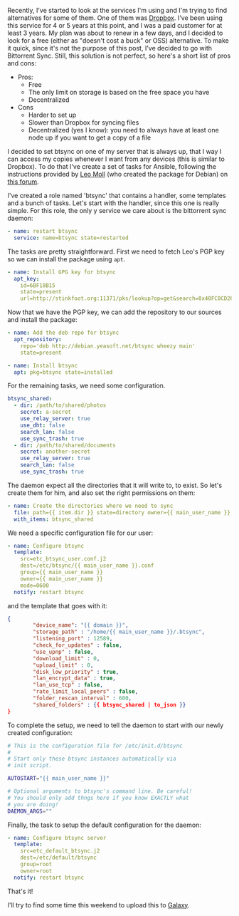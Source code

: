 Recently, I've started to look at the services I'm using and I'm trying to find alternatives for some of them. One of them was [Dropbox](https://www.dropbox.com/). I've been using this service for 4 or 5 years at this point, and I was a paid customer for at least 3 years. My plan was about to renew in a few days, and I decided to look for a free (either as "doesn't cost a buck" or OSS) alternative. To make it quick, since it's not the purpose of this post, I've decided to go with Bittorrent Sync. Still, this solution is not perfect, so here's a short list of pros and cons:

* Pros:
    * Free
    * The only limit on storage is based on the free space you have
    * Decentralized
* Cons
    * Harder to set up
    * Slower than Dropbox for syncing files
    * Decentralized (yes I know): you need to always have at least one node up if you want to get a copy of a file

I decided to set btsync on one of my server that is always up, that I way I can access my copies whenever I want from any devices (this is similar to Dropbox). To do that I've create a set of tasks for Ansible, following the instructions provided by [Leo Moll](https://github.com/tuxpoldo) (who created the package for Debian) on [this forum](http://forum.bittorrent.com/topic/18974-debian-and-ubuntu-server-packages-for-bittorrent-sync-121-1/).

I've created a role named 'btsync' that contains a handler, some templates and a bunch of tasks. Let's start with the handler, since this one is really simple. For this role, the only y service we care about is the bittorrent sync daemon:

```yaml
- name: restart btsync
  service: name=btsync state=restarted
```

The tasks are pretty straightforward. First we need to fetch Leo's PGP key so we can install the package using `apt`.

```yaml
- name: Install GPG key for btsync
  apt_key:
    id=6BF18B15
    state=present
    url=http://stinkfoot.org:11371/pks/lookup?op=get&search=0x40FC0CD26BF18B15
```

Now that we have the PGP key, we can add the repository to our sources and install the package:

```yaml
- name: Add the deb repo for btsync
  apt_repository:
    repo='deb http://debian.yeasoft.net/btsync wheezy main'
    state=present

- name: Install btsync
  apt: pkg=btsync state=installed
```

For the remaining tasks, we need some configuration.

```yaml
btsync_shared:
  - dir: /path/to/shared/photos
    secret: a-secret
    use_relay_server: true
    use_dht: false
    search_lan: false
    use_sync_trash: true
  - dir: /path/to/shared/documents
    secret: another-secret
    use_relay_server: true
    search_lan: false
    use_sync_trash: true
```

The daemon expect all the directories that it will write to, to exist. So let's create them for him, and also set the right permissions on them:

```yaml
- name: Create the directories where we need to sync
  file: path={{ item.dir }} state=directory owner={{ main_user_name }} group={{ main_user_name }} mode=0700
  with_items: btsync_shared
```

We need a specific configuration file for our user:

```yaml
- name: Configure btsync
  template:
    src=etc_btsync_user.conf.j2
    dest=/etc/btsync/{{ main_user_name }}.conf
    group={{ main_user_name }}
    owner={{ main_user_name }}
    mode=0600
  notify: restart btsync
```

and the template that goes with it:

```json
{
        "device_name": "{{ domain }}",
        "storage_path" : "/home/{{ main_user_name }}/.btsync",
        "listening_port" : 12589,
        "check_for_updates" : false,
        "use_upnp" : false,
        "download_limit" : 0,
        "upload_limit" : 0,
        "disk_low_priority" : true,
        "lan_encrypt_data" : true,
        "lan_use_tcp" : false,
        "rate_limit_local_peers" : false,
        "folder_rescan_interval" : 600,
        "shared_folders" : {{ btsync_shared | to_json }}
}
```

To complete the setup, we need to tell the daemon to start with our newly created configuration:

```sh
# This is the configuration file for /etc/init.d/btsync
#
# Start only these btsync instances automatically via
# init script.

AUTOSTART="{{ main_user_name }}"

# Optional arguments to btsync's command line. Be careful!
# You should only add thngs here if you know EXACTLY what
# you are doing!
DAEMON_ARGS=""
```

Finally, the task to setup the default configuration for the daemon:

```yaml
- name: Configure btsync server
  template:
    src=etc_default_btsync.j2
    dest=/etc/default/btsync
    group=root
    owner=root
  notify: restart btsync
```

That's it!

I'll try to find some time this weekend to upload this to [Galaxy](https://galaxy.ansibleworks.com/).
